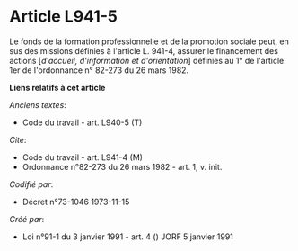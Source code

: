 # Article L941-5

Le fonds de la formation professionnelle et de la promotion sociale peut, en sus des missions définies à l'article L. 941-4,
assurer le financement des actions [*d'accueil, d'information et d'orientation*] définies au 1° de l'article 1er de
l'ordonnance n° 82-273 du 26 mars 1982.

**Liens relatifs à cet article**

_Anciens textes_:

  - Code du travail - art. L940-5 (T)

_Cite_:

  - Code du travail - art. L941-4 (M)
  - Ordonnance n°82-273 du 26 mars 1982 - art. 1, v. init.

_Codifié par_:

  - Décret n°73-1046 1973-11-15

_Créé par_:

  - Loi n°91-1 du 3 janvier 1991 - art. 4 () JORF 5 janvier 1991
